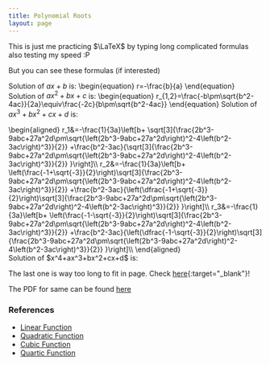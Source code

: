 ```yaml
---
title: Polynomial Roots
layout: page
---
```

This is just me practicing $\LaTeX$ by typing long complicated formulas also testing my speed :P

But you can see these formulas (if interested)

Solution of $ax+b$ is:
\begin{equation}
    r=-\frac{b}{a}
\end{equation}
Solution of $ax^2+bx+c$ is:
\begin{equation}
    r_{1,2}=\frac{-b\pm\sqrt{b^2-4ac}}{2a}\equiv\frac{-2c}{b\pm\sqrt{b^2-4ac}}
\end{equation}
Solution of $ax^3+bx^2+cx+d$ is:
<div id="small_math">
\begin{aligned}
    r_1&=-\frac{1}{3a}\left[b+
    \sqrt[3]{\frac{2b^3-9abc+27a^2d\pm\sqrt{\left(2b^3-9abc+27a^2d\right)^2-4\left(b^2-3ac\right)^3}}{2}}
    +\frac{b^2-3ac}{\sqrt[3]{\frac{2b^3-9abc+27a^2d\pm\sqrt{\left(2b^3-9abc+27a^2d\right)^2-4\left(b^2-3ac\right)^3}}{2}}
    }\right]\\
    r_2&=-\frac{1}{3a}\left[b+
    \left(\frac{-1+\sqrt{-3}}{2}\right)\sqrt[3]{\frac{2b^3-9abc+27a^2d\pm\sqrt{\left(2b^3-9abc+27a^2d\right)^2-4\left(b^2-3ac\right)^3}}{2}}
    +\frac{b^2-3ac}{\left(\dfrac{-1+\sqrt{-3}}{2}\right)\sqrt[3]{\frac{2b^3-9abc+27a^2d\pm\sqrt{\left(2b^3-9abc+27a^2d\right)^2-4\left(b^2-3ac\right)^3}}{2}}
    }\right]\\
    r_3&=-\frac{1}{3a}\left[b+
    \left(\frac{-1-\sqrt{-3}}{2}\right)\sqrt[3]{\frac{2b^3-9abc+27a^2d\pm\sqrt{\left(2b^3-9abc+27a^2d\right)^2-4\left(b^2-3ac\right)^3}}{2}}
    +\frac{b^2-3ac}{\left(\dfrac{-1-\sqrt{-3}}{2}\right)\sqrt[3]{\frac{2b^3-9abc+27a^2d\pm\sqrt{\left(2b^3-9abc+27a^2d\right)^2-4\left(b^2-3ac\right)^3}}{2}}
    }\right]\\
\end{aligned}
</div>
Solution of $x^4+ax^3+bx^2+cx+d$ is:

The last one is way too long to fit in page. Check [here](Quartic){:target="_blank"}!

The PDF for same can be found [here](https://paramrathour.github.io/Random-Stuff/Polynomial%20Roots/Polynomial%20Roots.pdf)

### References

+ [Linear Function](https://en.wikipedia.org/wiki/Linear_function)
+ [Quadratic Function](https://en.wikipedia.org/wiki/Quadratic_function)
+ [Cubic Function](https://en.wikipedia.org/wiki/Cubic_function)
+ [Quartic Function](https://en.wikipedia.org/wiki/Quartic_function)